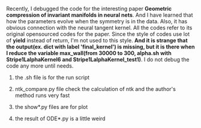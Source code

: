 Recently, I debugged the code for the interesting paper **Geometric compression of invariant manifolds in neural nets**. And I have learned that how the parameters evolve when the symmetry is in the data. Also, it has obvious connection with the neural tangent kernel. All the codes refer to its original opensourced codes for the paper. Since the style of codes use lot of **yield** instead of return, I'm not used to this style. **And it is strange that the output(ex. dict with label 'final_kernel') is missing, but it is there when I reduce the variable max_wall(from 30000 to 300, alpha.sh with Stripe1LalphaKernel6 and Stripe1LalphaKernel_test1)**. I do not debug the code any more until needs.

1. the .sh file is for the run script
 
2. ntk_compare.py file check the calculation of ntk and the author's method runs very fast
 
3. the show*.py files are for plot

4. the result of ODE*.py is a little weird

